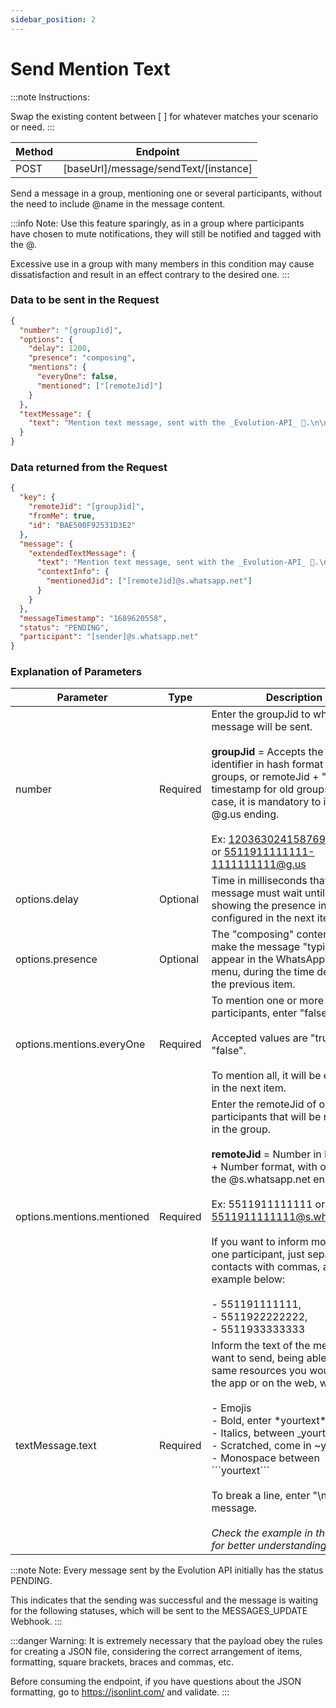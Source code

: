 ```yaml
---
sidebar_position: 2
---
```


# Send Mention Text

:::note Instructions:

Swap the existing content between [  ] for whatever matches your scenario or need.
:::

| Method | Endpoint                                  |
| ------ | ----------------------------------------- |
| POST   | [baseUrl]/message/sendText/[instance] |

Send a message in a group, mentioning one or several participants, without the need to include @name in the message content.

:::info Note:
Use this feature sparingly, as in a group where participants have chosen to mute notifications, they will still be notified and tagged with the @.

Excessive use in a group with many members in this condition may cause dissatisfaction and result in an effect contrary to the desired one.
:::

### Data to be sent in the Request

```json title=Payload
{
  "number": "[groupJid]",
  "options": {
    "delay": 1200,
    "presence": "composing",
    "mentions": {
      "everyOne": false,
      "mentioned": ["[remoteJid]"]
    }
  },
  "textMessage": {
    "text": "Mention text message, sent with the _Evolution-API_ 🚀.\n\nHere you can send texts in *bold*, _italic_, ~strikethrough~ and `monospaced`.\n\nYou can also use any available emoticon on WhatsApp, like these examples below:\n\n😉🤣🤩🤝👏👍🙏"
  }
}
```

### Data returned from the Request

```json title=Result
{
  "key": {
    "remoteJid": "[groupJid]",
    "fromMe": true,
    "id": "BAE500F92531D3E2"
  },
  "message": {
    "extendedTextMessage": {
      "text": "Mention text message, sent with the _Evolution-API_ 🚀.\n\nHere you can send texts in *bold*, _italic_, ~strikethrough~ and `monospaced`.\n\nYou can also use any available emoticon on WhatsApp, like these examples below:\n\n😉🤣🤩🤝👏👍🙏",
      "contextInfo": {
        "mentionedJid": ["[remoteJid]@s.whatsapp.net"]
      }
    }
  },
  "messageTimestamp": "1689620558",
  "status": "PENDING",
  "participant": "[sender]@s.whatsapp.net"
}
```

### Explanation of Parameters

<!-- prettier-ignore -->
Parameter | Type | Description
--- | --- | ---
number | Required | Enter the groupJid to whom the message will be sent.<br /><br /> **groupJid** = Accepts the group identifier in hash format for new groups, or remoteJid + "-" + timestamp for old groups. In this case, it is mandatory to inform the @g.us ending.<br /><br /> Ex: 120363024158769234@g.us or 5511911111111-1111111111@g.us
options.delay | Optional | Time in milliseconds that the message must wait until it is sent, showing the presence information configured in the next item.
options.presence | Optional | The "composing" content will make the message "typing" appear in the WhatsApp™ top menu, during the time defined in the previous item.
options.mentions.everyOne | Required | To mention one or more participants, enter "false".<br /><br /> Accepted values ​​are "true" or "false".<br /><br /> To mention all, it will be explained in the next item.
options.mentions.mentioned | Required | Enter the remoteJid of one or more participants that will be mentioned in the group.<br /><br /> **remoteJid** = Number in DDI + DDD + Number format, with or without the @s.whatsapp.net ending.<br /><br /> Ex: 5511911111111 or 5511911111111@s.whatsapp.net<br /><br /> If you want to inform more than one participant, just separate the contacts with commas, as in the example below:<br /><br /> - 551191111111,<br /> - 5511922222222,<br /> - 5511933333333<br />
textMessage.text | Required | Inform the text of the message you want to send, being able to use the same resources you would use in the app or on the web, which are:<br /><br /> - Emojis<br /> - Bold, enter \*yourtext\*<br /> - Italics, between \_yourtext\_<br /> - Scratched, come in \~yourtext\~<br /> - Monospace between \```yourtext\``` <br /><br />To break a line, enter "\n" in the message. <br /><br />_Check the example in the payload for better understanding._

:::note Note:
Every message sent by the Evolution API initially has the status PENDING.

This indicates that the sending was successful and the message is waiting for the following statuses, which will be sent to the MESSAGES_UPDATE Webhook.
:::

:::danger Warning:
It is extremely necessary that the payload obey the rules for creating a JSON file, considering the correct arrangement of items, formatting, square brackets, braces and commas, etc.

Before consuming the endpoint, if you have questions about the JSON formatting, go to https://jsonlint.com/ and validate.
:::
